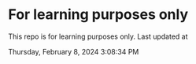 # For learning purposes only
This repo is for learning purposes only.
Last updated at

Thursday, February 8, 2024 3:08:34 PM

